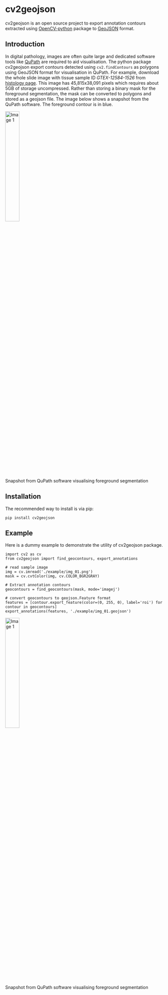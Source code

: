 # cv2geojson
cv2geojson is an open source project to export annotation contours extracted using [OpenCV-python](https://github.com/opencv/opencv-python) package to [GeoJSON](https://pypi.org/project/geojson/) format.

## Introduction
In digital pathology, images are often quite large and dedicated software tools like [QuPath](https://qupath.github.io/) are required to aid visualisation. The python package cv2geojson export contours detected using `cv2.findContours` as polygons using GeoJSON format for visualisation in QuPath. For example, download the whole slide image with tissue sample ID _GTEX-12584-1526_ from [histology page](https://gtexportal.org/home/histologyPage). This image has 45,815x38,091 pixels which requires about 5GB of storage uncompressed. Rather than storing a binary mask for the foreground segmentation, the mask can be converted to polygons and stored as a geojson file. The image below shows a snapshot from the QuPath software. The foreground contour is in blue.
<figure style="margin:0; padding:0;">
  <img src="./example/GTEX-12584-1526-snapshot.png" alt="Image 1" style="width:30%; margin-right:10px;" />
  <figcaption>Snapshot from QuPath software visualising foreground segmentation</figcaption>
</figure>

## Installation
The recommended way to install is via pip:

`pip install cv2geojson`

## Example
Here is a dummy example to demonstrate the utility of cv2geojson package.
```
import cv2 as cv
from cv2geojson import find_geocontours, export_annotations

# read sample image
img = cv.imread('./example/img_01.png')
mask = cv.cvtColor(img, cv.COLOR_BGR2GRAY)

# Extract annotation contours
geocontours = find_geocontours(mask, mode='imagej')

# convert geocontours to geojson.Feature format
features = [contour.export_feature(color=(0, 255, 0), label='roi') for contour in geocontours]
export_annotations(features, './example/img_01.geojson')
```

<figure style="margin:0; padding:0;">
  <img src="./example/img_01_snapshot.png" alt="Image 1" style="width:30%; margin-right:10px;" />
  <figcaption>Snapshot from QuPath software visualising foreground segmentation</figcaption>
</figure>
